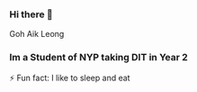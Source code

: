 ### Hi there 👋

Goh Aik Leong 

### Im a Student of NYP taking DIT in Year 2
⚡ Fun fact: I like to sleep and eat 

<!--
**Aikleong7/Aikleong7** is a ✨ _special_ ✨ repository because its `README.md` (this file) appears on your GitHub profile.

Here are some ideas to get you started:

- 🔭 I’m currently working on ...
- 🌱 I’m currently learning ...
- 👯 I’m looking to collaborate on ...
- 🤔 I’m looking for help with ...
- 💬 Ask me about ...
- 📫 How to reach me: ...
- 😄 Pronouns: ...
- ⚡ Fun fact: ...
-->
